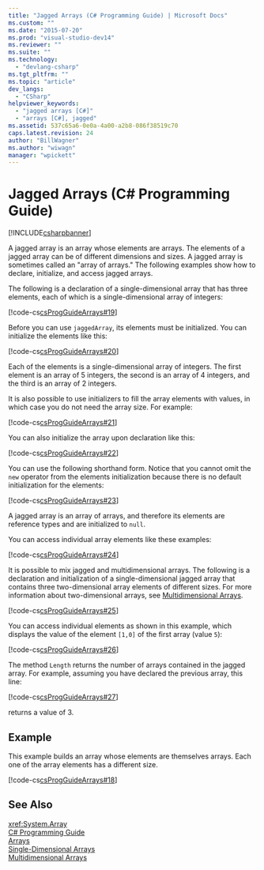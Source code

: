 ```yaml
---
title: "Jagged Arrays (C# Programming Guide) | Microsoft Docs"
ms.custom: ""
ms.date: "2015-07-20"
ms.prod: "visual-studio-dev14"
ms.reviewer: ""
ms.suite: ""
ms.technology: 
  - "devlang-csharp"
ms.tgt_pltfrm: ""
ms.topic: "article"
dev_langs: 
  - "CSharp"
helpviewer_keywords: 
  - "jagged arrays [C#]"
  - "arrays [C#], jagged"
ms.assetid: 537c65a6-0e0a-4a00-a2b8-086f38519c70
caps.latest.revision: 24
author: "BillWagner"
ms.author: "wiwagn"
manager: "wpickett"
---
```

# Jagged Arrays (C# Programming Guide)
[!INCLUDE[csharpbanner](../../../csharp/includes/csharpbanner.md)]

A jagged array is an array whose elements are arrays. The elements of a jagged array can be of different dimensions and sizes. A jagged array is sometimes called an "array of arrays." The following examples show how to declare, initialize, and access jagged arrays.  
  
 The following is a declaration of a single-dimensional array that has three elements, each of which is a single-dimensional array of integers:  
  
 [!code-cs[csProgGuideArrays#19](../../../csharp/programming-guide/arrays/codesnippet/csharp/jagged-arrays_1.cs)]  
  
 Before you can use `jaggedArray`, its elements must be initialized. You can initialize the elements like this:  
  
 [!code-cs[csProgGuideArrays#20](../../../csharp/programming-guide/arrays/codesnippet/csharp/jagged-arrays_2.cs)]  
  
 Each of the elements is a single-dimensional array of integers. The first element is an array of 5 integers, the second is an array of 4 integers, and the third is an array of 2 integers.  
  
 It is also possible to use initializers to fill the array elements with values, in which case you do not need the array size. For example:  
  
 [!code-cs[csProgGuideArrays#21](../../../csharp/programming-guide/arrays/codesnippet/csharp/jagged-arrays_3.cs)]  
  
 You can also initialize the array upon declaration like this:  
  
 [!code-cs[csProgGuideArrays#22](../../../csharp/programming-guide/arrays/codesnippet/csharp/jagged-arrays_4.cs)]  
  
 You can use the following shorthand form. Notice that you cannot omit the `new` operator from the elements initialization because there is no default initialization for the elements:  
  
 [!code-cs[csProgGuideArrays#23](../../../csharp/programming-guide/arrays/codesnippet/csharp/jagged-arrays_5.cs)]  
  
 A jagged array is an array of arrays, and therefore its elements are reference types and are initialized to `null`.  
  
 You can access individual array elements like these examples:  
  
 [!code-cs[csProgGuideArrays#24](../../../csharp/programming-guide/arrays/codesnippet/csharp/jagged-arrays_6.cs)]  
  
 It is possible to mix jagged and multidimensional arrays. The following is a declaration and initialization of a single-dimensional jagged array that contains three two-dimensional array elements of different sizes. For more information about two-dimensional arrays, see [Multidimensional Arrays](../../../csharp/programming-guide/arrays/multidimensional-arrays.md).  
  
 [!code-cs[csProgGuideArrays#25](../../../csharp/programming-guide/arrays/codesnippet/csharp/jagged-arrays_7.cs)]  
  
 You can access individual elements as shown in this example, which displays the value of the element `[1,0]` of the first array (value `5`):  
  
 [!code-cs[csProgGuideArrays#26](../../../csharp/programming-guide/arrays/codesnippet/csharp/jagged-arrays_8.cs)]  
  
 The method `Length` returns the number of arrays contained in the jagged array. For example, assuming you have declared the previous array, this line:  
  
 [!code-cs[csProgGuideArrays#27](../../../csharp/programming-guide/arrays/codesnippet/csharp/jagged-arrays_9.cs)]  
  
 returns a value of 3.  
  
## Example  
 This example builds an array whose elements are themselves arrays. Each one of the array elements has a different size.  
  
 [!code-cs[csProgGuideArrays#18](../../../csharp/programming-guide/arrays/codesnippet/csharp/jagged-arrays_10.cs)]  
  
## See Also  
 <xref:System.Array>   
 [C# Programming Guide](../../../csharp/programming-guide/index.md)   
 [Arrays](../../../csharp/programming-guide/arrays/index.md)   
 [Single-Dimensional Arrays](../../../csharp/programming-guide/arrays/single-dimensional-arrays.md)   
 [Multidimensional Arrays](../../../csharp/programming-guide/arrays/multidimensional-arrays.md)